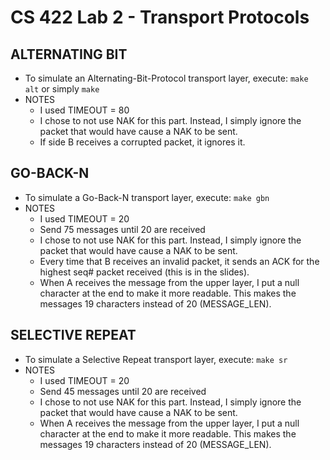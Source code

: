 # CS 422 Lab 2 - Transport Protocols

## ALTERNATING BIT
- To simulate an Alternating-Bit-Protocol transport layer, execute:
      `make alt`      or simply       `make`
- NOTES
  - I used TIMEOUT = 80
  - I chose to not use NAK for this part. Instead, I simply ignore the packet that would have cause a NAK to be sent.
  - If side B receives a corrupted packet, it ignores it.

## GO-BACK-N
- To simulate a Go-Back-N transport layer, execute:
      `make gbn`
- NOTES
  - I used TIMEOUT = 20
  - Send 75 messages until 20 are received
  - I chose to not use NAK for this part. Instead, I simply ignore the packet that would have cause a NAK to be sent.
  - Every time that B receives an invalid packet, it sends an ACK for the highest seq# packet received (this is in the slides).
  - When A receives the message from the upper layer, I put a null character at the end to make it more readable. This makes the messages 19 characters instead of 20 (MESSAGE_LEN).

## SELECTIVE REPEAT
- To simulate a Selective Repeat transport layer, execute:
      `make sr`
- NOTES
  - I used TIMEOUT = 20
  - Send 45 messages until 20 are received
  - I chose to not use NAK for this part. Instead, I simply ignore the packet that would have cause a NAK to be sent.
  - When A receives the message from the upper layer, I put a null character at the end to make it more readable. This makes the messages 19 characters instead of 20 (MESSAGE_LEN).
